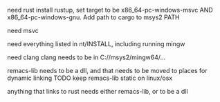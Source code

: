 need rust
install rustup, set target to be x86_64-pc-windows-msvc AND x86_64-pc-windows-gnu. Add path to cargo to msys2 PATH

need msvc

need everything listed in nt/INSTALL, including running mingw

need clang
 clang needs to be in C://msys2/mingw64/...

remacs-lib needs to be a dll, and that needs to be moved to places for dynamic linking
 TODO keep remacs-lib static on linux/osx

anything that links to rust needs either remacs-lib, or to be a dll